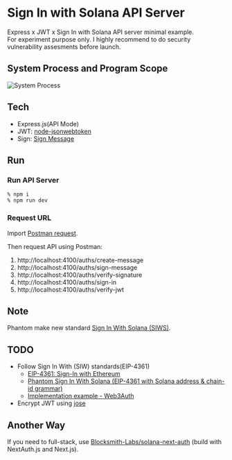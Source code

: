 # Sign In with Solana API Server
Express x JWT x Sign In with Solana API server minimal example.  
For experiment purpose only. I highly recommend to do security vulnerability assesments before launch.

## System Process and Program Scope
![System Process](https://github.com/256hax/sign-in-with-solana-api-server/blob/main/docs/screenshot/sytem-process.png?raw=true)

## Tech
- Express.js(API Mode)
- JWT: [node-jsonwebtoken](https://github.com/auth0/node-jsonwebtoken)
- Sign: [Sign Message](https://github.com/256hax/solana-anchor-react-minimal-example/blob/main/scripts/solana/spl-token-v0.3.x/createSignMessageUsingNaCl.ts)

## Run
### Run API Server
```
% npm i
% npm run dev
```

### Request URL
Import [Postman request](https://github.com/256hax/sign-in-with-solana-api-server/tree/main/docs/postman).  

Then request API using Postman:  
1. http://localhost:4100/auths/create-message
2. http://localhost:4100/auths/sign-message
3. http://localhost:4100/auths/verify-signature
4. http://localhost:4100/auths/sign-in
5. http://localhost:4100/auths/verify-jwt

## Note
Phantom make new standard [Sign In With Solana (SIWS)](https://phantom.app/learn/developers/sign-in-with-solana).

## TODO
- Follow Sign In With (SIW) standards(EIP-4361)
  - [EIP-4361: Sign-In with Ethereum](https://docs.login.xyz/general-information/siwe-overview/eip-4361)
  - [Phantom Sign In With Solana (EIP-4361 with Solana address & chain-id grammar)](https://docs.phantom.app/ethereum-and-polygon/getting-started/signing-a-message#support-for-sign-in-with-standards)
  - [Implementation example - Web3Auth](https://siws.web3auth.io/creatingsismessage)
- Encrypt JWT using [jose](https://www.npmjs.com/package/jose)

## Another Way
If you need to full-stack, use [Blocksmith-Labs/solana-next-auth](https://github.com/Blocksmith-Labs/solana-next-auth) (build with NextAuth.js and Next.js).
